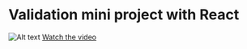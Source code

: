 # Validation mini project with React

![Alt text](https://i.imgur.com/f0pYtW6.png)
[Watch the video](https://i.imgur.com/b9MvMCK.mp4) 
